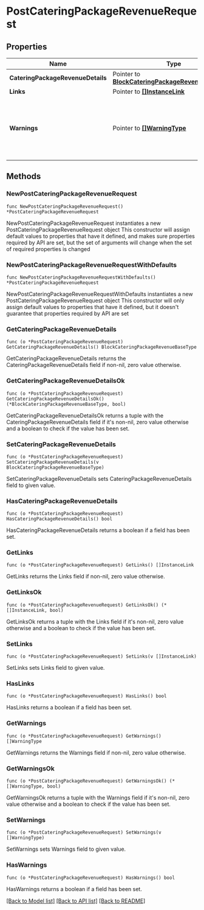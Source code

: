# PostCateringPackageRevenueRequest

## Properties

Name | Type | Description | Notes
------------ | ------------- | ------------- | -------------
**CateringPackageRevenueDetails** | Pointer to [**BlockCateringPackageRevenueBaseType**](BlockCateringPackageRevenueBaseType.md) |  | [optional] 
**Links** | Pointer to [**[]InstanceLink**](InstanceLink.md) |  | [optional] 
**Warnings** | Pointer to [**[]WarningType**](WarningType.md) | Used in conjunction with the Success elementSpace to define a business error. | [optional] 

## Methods

### NewPostCateringPackageRevenueRequest

`func NewPostCateringPackageRevenueRequest() *PostCateringPackageRevenueRequest`

NewPostCateringPackageRevenueRequest instantiates a new PostCateringPackageRevenueRequest object
This constructor will assign default values to properties that have it defined,
and makes sure properties required by API are set, but the set of arguments
will change when the set of required properties is changed

### NewPostCateringPackageRevenueRequestWithDefaults

`func NewPostCateringPackageRevenueRequestWithDefaults() *PostCateringPackageRevenueRequest`

NewPostCateringPackageRevenueRequestWithDefaults instantiates a new PostCateringPackageRevenueRequest object
This constructor will only assign default values to properties that have it defined,
but it doesn't guarantee that properties required by API are set

### GetCateringPackageRevenueDetails

`func (o *PostCateringPackageRevenueRequest) GetCateringPackageRevenueDetails() BlockCateringPackageRevenueBaseType`

GetCateringPackageRevenueDetails returns the CateringPackageRevenueDetails field if non-nil, zero value otherwise.

### GetCateringPackageRevenueDetailsOk

`func (o *PostCateringPackageRevenueRequest) GetCateringPackageRevenueDetailsOk() (*BlockCateringPackageRevenueBaseType, bool)`

GetCateringPackageRevenueDetailsOk returns a tuple with the CateringPackageRevenueDetails field if it's non-nil, zero value otherwise
and a boolean to check if the value has been set.

### SetCateringPackageRevenueDetails

`func (o *PostCateringPackageRevenueRequest) SetCateringPackageRevenueDetails(v BlockCateringPackageRevenueBaseType)`

SetCateringPackageRevenueDetails sets CateringPackageRevenueDetails field to given value.

### HasCateringPackageRevenueDetails

`func (o *PostCateringPackageRevenueRequest) HasCateringPackageRevenueDetails() bool`

HasCateringPackageRevenueDetails returns a boolean if a field has been set.

### GetLinks

`func (o *PostCateringPackageRevenueRequest) GetLinks() []InstanceLink`

GetLinks returns the Links field if non-nil, zero value otherwise.

### GetLinksOk

`func (o *PostCateringPackageRevenueRequest) GetLinksOk() (*[]InstanceLink, bool)`

GetLinksOk returns a tuple with the Links field if it's non-nil, zero value otherwise
and a boolean to check if the value has been set.

### SetLinks

`func (o *PostCateringPackageRevenueRequest) SetLinks(v []InstanceLink)`

SetLinks sets Links field to given value.

### HasLinks

`func (o *PostCateringPackageRevenueRequest) HasLinks() bool`

HasLinks returns a boolean if a field has been set.

### GetWarnings

`func (o *PostCateringPackageRevenueRequest) GetWarnings() []WarningType`

GetWarnings returns the Warnings field if non-nil, zero value otherwise.

### GetWarningsOk

`func (o *PostCateringPackageRevenueRequest) GetWarningsOk() (*[]WarningType, bool)`

GetWarningsOk returns a tuple with the Warnings field if it's non-nil, zero value otherwise
and a boolean to check if the value has been set.

### SetWarnings

`func (o *PostCateringPackageRevenueRequest) SetWarnings(v []WarningType)`

SetWarnings sets Warnings field to given value.

### HasWarnings

`func (o *PostCateringPackageRevenueRequest) HasWarnings() bool`

HasWarnings returns a boolean if a field has been set.


[[Back to Model list]](../README.md#documentation-for-models) [[Back to API list]](../README.md#documentation-for-api-endpoints) [[Back to README]](../README.md)


